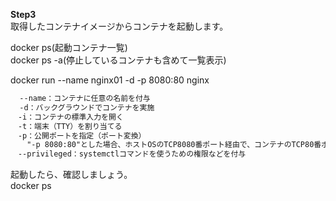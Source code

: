 **Step3**  
取得したコンテナイメージからコンテナを起動します。  

docker ps(起動コンテナ一覧)  
docker ps -a(停止しているコンテナも含めて一覧表示)  

docker run --name nginx01 -d -p 8080:80 nginx  
```txt  
  --name：コンテナに任意の名前を付与  
  -d：バックグラウンドでコンテナを実施  
　-i：コンテナの標準入力を開く  
　-t：端末（TTY）を割り当てる  
　-p：公開ポートを指定（ポート変換）  
　  "-p 8080:80"とした場合、ホストOSのTCP8080番ポート経由で、コンテナのTCP80番ポートへアクセスする  
　--privileged：systemctlコマンドを使うための権限などを付与  
```

起動したら、確認しましょう。  
docker ps  
